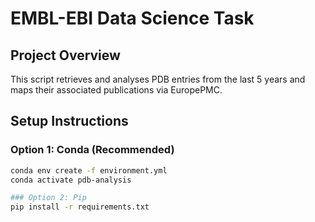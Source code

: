 # EMBL-EBI Data Science Task

## Project Overview
This script retrieves and analyses PDB entries from the last 5 years and maps their associated publications via EuropePMC.

## Setup Instructions

### Option 1: Conda (Recommended)
```bash
conda env create -f environment.yml
conda activate pdb-analysis

### Option 2: Pip
pip install -r requirements.txt